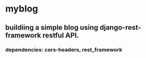 # myblog
## buildiing a simple blog using django-rest-framework restful API.
### dependencies: cors-headers, rest_framework
